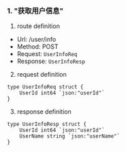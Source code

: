 ### 1. "获取用户信息"

1. route definition

- Url: /user/info
- Method: POST
- Request: `UserInfoReq`
- Response: `UserInfoResp`

2. request definition



```golang
type UserInfoReq struct {
	UserId int64 `json:"userId"`
}
```


3. response definition



```golang
type UserInfoResp struct {
	UserId int64 `json:"userId"`
	UserName string `json:"userName"`
}
```

